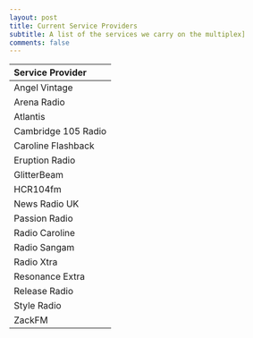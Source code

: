 ```yaml
---
layout: post
title: Current Service Providers
subtitle: A list of the services we carry on the multiplex]
comments: false
---
```



| Service Provider |
| :------ |
| Angel Vintage |
| Arena Radio |
| Atlantis |
| Cambridge 105 Radio |
| Caroline Flashback |
| Eruption Radio |
| GlitterBeam |
| HCR104fm |
| News Radio UK |
| Passion Radio |
| Radio Caroline |
| Radio Sangam |
| Radio Xtra |
| Resonance Extra |
| Release Radio |
| Style Radio |
| ZackFM |
